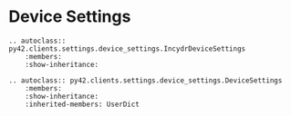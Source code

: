 # Device Settings

```{eval-rst}
.. autoclass:: py42.clients.settings.device_settings.IncydrDeviceSettings
    :members:
    :show-inheritance:
```

```{eval-rst}
.. autoclass:: py42.clients.settings.device_settings.DeviceSettings
    :members:
    :show-inheritance:
    :inherited-members: UserDict
```
